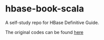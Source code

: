 # hbase-book-scala
A self-study repo for HBase Definitive Guide.

The original codes can be found [here](https://github.com/larsgeorge/hbase-book)
